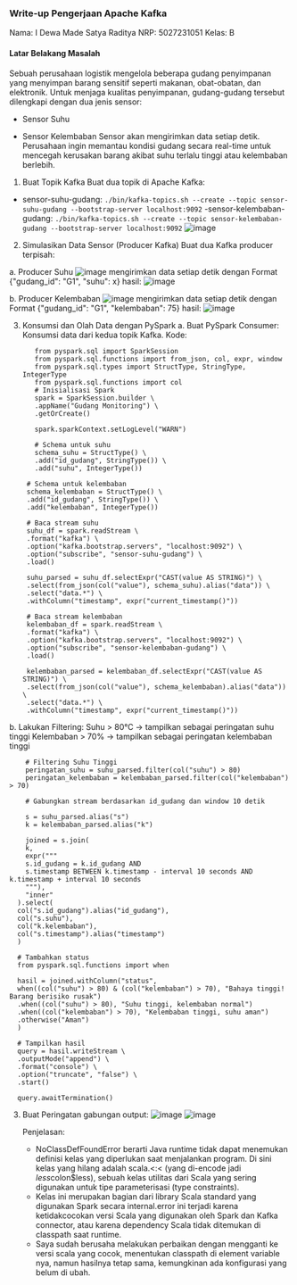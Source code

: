### Write-up Pengerjaan Apache Kafka

Nama: I Dewa Made Satya Raditya
NRP: 5027231051
Kelas: B
 
#### Latar Belakang Masalah
Sebuah perusahaan logistik mengelola beberapa gudang penyimpanan yang menyimpan barang sensitif seperti makanan, obat-obatan, dan elektronik. Untuk menjaga kualitas penyimpanan, gudang-gudang tersebut dilengkapi dengan dua jenis sensor:

  - Sensor Suhu

  - Sensor Kelembaban
Sensor akan mengirimkan data setiap detik. Perusahaan ingin memantau kondisi gudang secara real-time untuk mencegah kerusakan barang akibat suhu terlalu tinggi atau kelembaban berlebih.


1. Buat Topik Kafka
Buat dua topik di Apache Kafka:
  - sensor-suhu-gudang:
    `./bin/kafka-topics.sh --create --topic sensor-suhu-gudang --bootstrap-server localhost:9092`
  -sensor-kelembaban-gudang:
    `./bin/kafka-topics.sh --create --topic sensor-kelembaban-gudang --bootstrap-server localhost:9092`
    ![image](https://github.com/user-attachments/assets/5d39ce42-b41c-4231-9af6-5c81cadc7f1a)

2. Simulasikan Data Sensor (Producer Kafka)
Buat dua Kafka producer terpisah:

  a. Producer Suhu
    ![image](https://github.com/user-attachments/assets/f4798062-bb0b-4812-b4d9-5803950cfe8e)
    mengirimkan data setiap detik dengan Format {"gudang_id": "G1", "suhu": x}
    hasil:
    ![image](https://github.com/user-attachments/assets/a89ad5bd-e280-48ca-ba31-aec376de1e2c)

  
  b. Producer Kelembaban
    ![image](https://github.com/user-attachments/assets/e27582fe-80e7-44d7-ae14-53201c4ec676)
    mengirimkan data setiap detik dengan Format {"gudang_id": "G1", "kelembaban": 75}
    hasil:
    ![image](https://github.com/user-attachments/assets/4bfa344b-fa9b-4657-9268-4f83156b6473)


3. Konsumsi dan Olah Data dengan PySpark
    a. Buat PySpark Consumer:
       Konsumsi data dari kedua topik Kafka.
       Kode:

          from pyspark.sql import SparkSession
          from pyspark.sql.functions import from_json, col, expr, window
          from pyspark.sql.types import StructType, StringType, IntegerType
          from pyspark.sql.functions import col
          # Inisialisasi Spark
          spark = SparkSession.builder \
          .appName("Gudang Monitoring") \
          .getOrCreate()

          spark.sparkContext.setLogLevel("WARN")

          # Schema untuk suhu
          schema_suhu = StructType() \
          .add("id_gudang", StringType()) \
          .add("suhu", IntegerType())

        # Schema untuk kelembaban
        schema_kelembaban = StructType() \
        .add("id_gudang", StringType()) \
        .add("kelembaban", IntegerType())

        # Baca stream suhu
        suhu_df = spark.readStream \
        .format("kafka") \
        .option("kafka.bootstrap.servers", "localhost:9092") \
        .option("subscribe", "sensor-suhu-gudang") \
        .load()

        suhu_parsed = suhu_df.selectExpr("CAST(value AS STRING)") \
        .select(from_json(col("value"), schema_suhu).alias("data")) \
        .select("data.*") \
        .withColumn("timestamp", expr("current_timestamp()"))

        # Baca stream kelembaban
        kelembaban_df = spark.readStream \
        .format("kafka") \
        .option("kafka.bootstrap.servers", "localhost:9092") \
        .option("subscribe", "sensor-kelembaban-gudang") \
        .load()

        kelembaban_parsed = kelembaban_df.selectExpr("CAST(value AS STRING)") \
        .select(from_json(col("value"), schema_kelembaban).alias("data")) \
        .select("data.*") \
        .withColumn("timestamp", expr("current_timestamp()"))
   
 b. Lakukan Filtering:
       Suhu > 80°C → tampilkan sebagai peringatan suhu tinggi
       Kelembaban > 70% → tampilkan sebagai peringatan kelembaban tinggi
       
        # Filtering Suhu Tinggi
        peringatan_suhu = suhu_parsed.filter(col("suhu") > 80)
        peringatan_kelembaban = kelembaban_parsed.filter(col("kelembaban") > 70)

        # Gabungkan stream berdasarkan id_gudang dan window 10 detik

        s = suhu_parsed.alias("s")
        k = kelembaban_parsed.alias("k")

        joined = s.join(
        k,
        expr("""
        s.id_gudang = k.id_gudang AND
        s.timestamp BETWEEN k.timestamp - interval 10 seconds AND k.timestamp + interval 10 seconds
        """),
        "inner"
      ).select(
      col("s.id_gudang").alias("id_gudang"),
      col("s.suhu"),
      col("k.kelembaban"),
      col("s.timestamp").alias("timestamp")
      )

      # Tambahkan status
      from pyspark.sql.functions import when

      hasil = joined.withColumn("status",
      when((col("suhu") > 80) & (col("kelembaban") > 70), "Bahaya tinggi! Barang berisiko rusak")
      .when((col("suhu") > 80), "Suhu tinggi, kelembaban normal")
      .when((col("kelembaban") > 70), "Kelembaban tinggi, suhu aman")
      .otherwise("Aman")
      )

      # Tampilkan hasil
      query = hasil.writeStream \
      .outputMode("append") \
      .format("console") \
      .option("truncate", "false") \
      .start()

      query.awaitTermination()
      
  3. Buat Peringatan gabungan
     output:
     ![image](https://github.com/user-attachments/assets/96f16ed0-1b3d-4688-a32b-96686b42617f)
     ![image](https://github.com/user-attachments/assets/787cda1f-2efa-41c6-859e-d434d9b2123a)

     Penjelasan:
      - NoClassDefFoundError berarti Java runtime tidak dapat menemukan definisi kelas yang diperlukan saat menjalankan program. Di sini kelas yang hilang adalah scala.<:< (yang di-encode jadi $less$colon$less), sebuah kelas utilitas dari Scala yang sering digunakan untuk tipe parameterisasi (type constraints).
      - Kelas ini merupakan bagian dari library Scala standard yang digunakan Spark secara internal.error ini terjadi karena ketidakcocokan versi Scala yang digunakan oleh Spark dan Kafka connector, atau karena dependency Scala tidak ditemukan di classpath saat runtime.
      - Saya sudah berusaha melakukan perbaikan dengan mengganti ke versi scala yang cocok, menentukan classpath di element variable nya, namun hasilnya tetap sama, kemungkinan ada konfigurasi yang belum di ubah.
